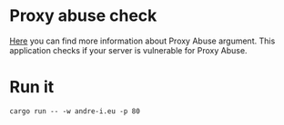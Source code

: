 # Proxy abuse check

[Here](https://cwiki.apache.org/confluence/display/HTTPD/ProxyAbuse) you can find more information about Proxy Abuse argument. This application checks if your server is vulnerable for Proxy Abuse.


# Run it 

```
cargo run -- -w andre-i.eu -p 80 
```